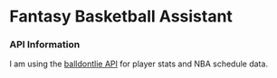 # Fantasy Basketball Assistant
### API Information
I am using the [balldontlie API](https://www.balldontlie.io/#introduction) for player stats and NBA schedule data.